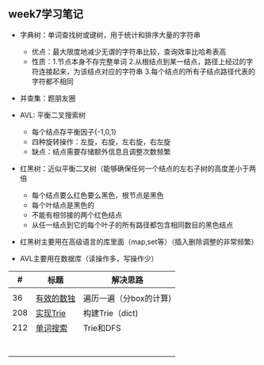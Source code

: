 ## week7学习笔记
 
+ 字典树：单词查找树或键树，用于统计和排序大量的字符串
	+ 优点：最大限度地减少无谓的字符串比较，查询效率比哈希表高
	+ 性质：1.节点本身不存完整单词 2.从根结点到某一结点，路径上经过的字符连接起来，为该结点对应的字符串 3.每个结点的所有子结点路径代表的字符都不相同 

+ 并查集：题朋友圈

+ AVL: 平衡二叉搜索树
	+ 每个结点存平衡因子{-1,0,1}
	+ 四种旋转操作：左旋，右旋，左右旋，右左旋 
	+ 缺点：结点需要存储额外信息且调整次数频繁

+ 红黑树：近似平衡二叉树（能够确保任何一个结点的左右子树的高度差小于两倍
	+  每个结点要么红色要么黑色，根节点是黑色
	+  每个叶结点是黑色的
	+  不能有相邻接的两个红色结点
	+  从任一结点到它的每个叶子的所有路径都包含相同数目的黑色结点

+ 红黑树主要用在高级语言的库里面（map,set等）（插入删除调整的非常频繁）
+ AVL主要用在数据库（读操作多，写操作少）


|#|标题|解决思路|
|---|---|------|
||[]()||
|36|[有效的数独](https://leetcode-cn.com/problems/valid-sudoku/)|遍历一遍（分box的计算)|
|208|[实现Trie](https://leetcode-cn.com/problems/implement-trie-prefix-tree/)|构建Trie（dict)|
|212|[单词搜索](https://leetcode-cn.com/problems/word-search-ii/)| Trie和DFS|
||[]()||
||[]()||
||[]()||
||[]()||
||[]()||
||[]()||
||[]()||
